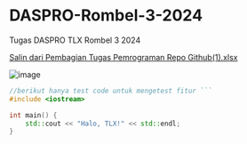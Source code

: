 # DASPRO-Rombel-3-2024
Tugas DASPRO TLX Rombel 3 2024


[Salin dari Pembagian Tugas Pemrograman Repo Github(1).xlsx](https://github.com/user-attachments/files/17277521/Salin.dari.Pembagian.Tugas.Pemrograman.Repo.Github.1.xlsx)

![image](https://github.com/user-attachments/assets/480b2d4a-22e9-4b9e-8989-6b91388495d5)

```cpp
//berikut hanya test code untuk mengetest fitur ```
#include <iostream>

int main() {
    std::cout << "Halo, TLX!" << std::endl;
}
```
